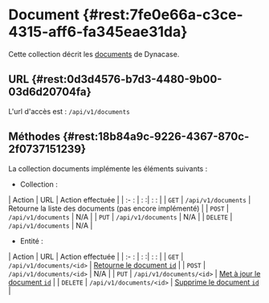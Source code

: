 # Document {#rest:7fe0e66a-c3ce-4315-aff6-fa345eae31da}

Cette collection décrit les [documents][doc_document] de Dynacase. 

## URL {#rest:0d3d4576-b7d3-4480-9b00-03d6d20704fa}

L'url d'accès est : `/api/v1/documents`

## Méthodes {#rest:18b84a9c-9226-4367-870c-2f0737151239}

La collection documents implémente les éléments suivants :

* Collection : 

| Action   | URL                     | Action effectuée                                                       |
| :-     : | :                      :| :                                                                    : |
| `GET`    | `/api/v1/documents`     | Retourne la liste des documents (pas encore implémenté)                |
| `POST`   | `/api/v1/documents`     | N/A                                                                    |
| `PUT`    | `/api/v1/documents`     | N/A                                                                    |
| `DELETE` | `/api/v1/documents`     | N/A                                                                    |

* Entité :

| Action   | URL                       | Action effectuée                            |
| :-     : | :                        :| :                                   :       |
| `GET`    | `/api/v1/documents/<id>`  | [Retourne le document `id`][get_doc]        |
| `POST`   | `/api/v1/documents/<id>`  | N/A                                         |
| `PUT`    | `/api/v1/documents/<id>`  | [Met à jour le document `id`][update_doc]   |
| `DELETE` | `/api/v1/documents/<id>`  | [Supprime le document `id`][delete_doc]     |


<!-- links -->
[doc_document]: http://docs.anakeen.com/dynacase/3.2/dynacase-doc-core-reference/website/book/core-ref:e01bf76d-481b-41fd-ac64-167a68d34c55.html#core-ref:67929e29-abef-437c-88a3-7f43647c60ff
[get_doc]: #rest:1d7b939f-d5fc-4b57-b33f-d216913efc22
[update_doc]: #rest:db2cb01a-7325-4f78-8cec-ceac9858caf2
[delete_doc]: #rest:3358b3bd-bdf6-44ef-b1d7-438f8eb21067
